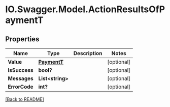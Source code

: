 # IO.Swagger.Model.ActionResultsOfPaymentT
## Properties

Name | Type | Description | Notes
------------ | ------------- | ------------- | -------------
**Value** | [**PaymentT**](PaymentT.md) |  | [optional] 
**IsSuccess** | **bool?** |  | [optional] 
**Messages** | **List&lt;string&gt;** |  | [optional] 
**ErrorCode** | **int?** |  | [optional] 

 [[Back to README]](../README.md)

